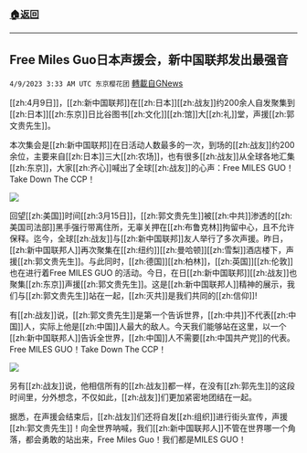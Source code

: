 ###  [:house:返回](README.md)
---


## Free Miles Guo日本声援会，新中国联邦发出最强音
`4/9/2023 3:33 AM UTC 东京樱花团` [轉載自GNews](https://gnews.org/articles/1080202)

          

[[zh:4月9日]]，[[zh:新中国联邦]]在[[zh:日本]][[zh:战友]]约200余人自发聚集到[[zh:日本]][[zh:东京]]日比谷图书[[zh:文化]][[zh:馆]]大[[zh:礼]]堂，声援[[zh:郭文贵先生]]。

本次集会是[[zh:新中国联邦]]在日活动人数最多的一次，到场的[[zh:战友]]约200余位，主要来自[[zh:日本]]三大[[zh:农场]]，也有很多[[zh:战友]]从全球各地汇集[[zh:东京]]，大家[[zh:齐心]]喊出了全球[[zh:战友]]的心声：Free MILES GUO！Take Down The CCP！

![](https://i.imgur.com/dXPaayK.jpg)


回望[[zh:美国]]时间[[zh:3月15日]]，[[zh:郭文贵先生]]被[[zh:中共]]渗透的[[zh:美国司法部]]黑手强行带离住所，无辜关押在[[zh:布鲁克林]]拘留中心，且不允许保释。迄今，全球[[zh:战友]]与[[zh:新中国联邦]]友人举行了多次声援。昨日，[[zh:新中国联邦人]]再次聚集在[[zh:纽约]][[zh:曼哈顿]][[zh:雪梨]]酒店楼下，声援[[zh:郭文贵先生]]。与此同时，[[zh:德国]][[zh:柏林]]，[[zh:英国]][[zh:伦敦]]也在进行着Free MILES GUO 的活动。今日，在日[[zh:新中国联邦]][[zh:战友]]也聚集[[zh:东京]]声援[[zh:郭文贵先生]]。这是[[zh:新中国联邦人]]精神的展示，我们与[[zh:郭文贵先生]]站在一起，[[zh:灭共]]是我们共同的[[zh:信仰]]!



         

有[[zh:战友]]说，[[zh:郭文贵先生]]是第一个告诉世界，[[zh:中共]]不代表[[zh:中国]]人，实际上他是[[zh:中国]]人最大的敌人。今天我们能够站在这里，以一个[[zh:新中国联邦人]]告诉全世界，[[zh:中国]]人不需要[[zh:中国共产党]]的代表。Free MILES GUO！Take Down The CCP！

![](https://i.imgur.com/AJMvqxu.jpg)

另有[[zh:战友]]说，他相信所有的[[zh:战友]]都一样，在没有[[zh:郭先生]]的这段时间里，分外想念，不仅如此，[[zh:战友]]们更加紧密地团结在一起。


据悉，在声援会结束后，[[zh:战友]]们还将自发[[zh:组织]]进行街头宣传，声援[[zh:郭文贵先生]]！向全世界呐喊，我们[[zh:新中国联邦人]]不管在世界哪一个角落，都会勇敢的站出来，Free Miles Guo！我们都是MILES GUO！


